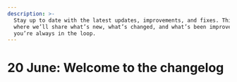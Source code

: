 ```yaml
---
description: >-
  Stay up to date with the latest updates, improvements, and fixes. This is
  where we’ll share what’s new, what’s changed, and what’s been improved—so
  you’re always in the loop.
---
```


# 20 June: Welcome to the changelog

